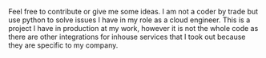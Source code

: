 Feel free to contribute or give me some ideas. I am not a coder by trade but use python to solve issues I have in my role as a cloud engineer.
This is a project I have in production at my work, however it is not the whole code as there are other integrations for inhouse services that I took out because they are specific to my company.
